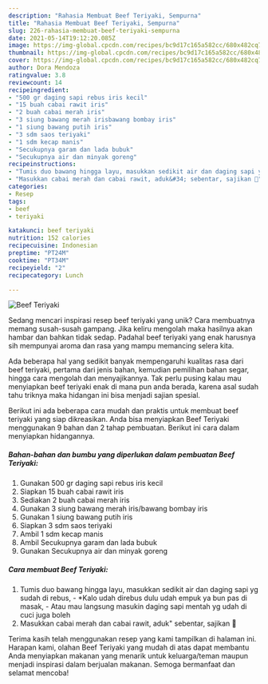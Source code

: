 ```yaml
---
description: "Rahasia Membuat Beef Teriyaki, Sempurna"
title: "Rahasia Membuat Beef Teriyaki, Sempurna"
slug: 226-rahasia-membuat-beef-teriyaki-sempurna
date: 2021-05-14T19:12:20.085Z
image: https://img-global.cpcdn.com/recipes/bc9d17c165a582cc/680x482cq70/beef-teriyaki-foto-resep-utama.jpg
thumbnail: https://img-global.cpcdn.com/recipes/bc9d17c165a582cc/680x482cq70/beef-teriyaki-foto-resep-utama.jpg
cover: https://img-global.cpcdn.com/recipes/bc9d17c165a582cc/680x482cq70/beef-teriyaki-foto-resep-utama.jpg
author: Dora Mendoza
ratingvalue: 3.8
reviewcount: 14
recipeingredient:
- "500 gr daging sapi rebus iris kecil"
- "15 buah cabai rawit iris"
- "2 buah cabai merah iris"
- "3 siung bawang merah irisbawang bombay iris"
- "1 siung bawang putih iris"
- "3 sdm saos teriyaki"
- "1 sdm kecap manis"
- "Secukupnya garam dan lada bubuk"
- "Secukupnya air dan minyak goreng"
recipeinstructions:
- "Tumis duo bawang hingga layu, masukkan sedikit air dan daging sapi yg sudah di rebus, *Kalo udah direbus dulu udah empuk ya bun pas di masak, Atau mau langsung masukin daging sapi mentah yg udah di cuci juga boleh"
- "Masukkan cabai merah dan cabai rawit, aduk&#34; sebentar, sajikan 🤤"
categories:
- Resep
tags:
- beef
- teriyaki

katakunci: beef teriyaki 
nutrition: 152 calories
recipecuisine: Indonesian
preptime: "PT24M"
cooktime: "PT34M"
recipeyield: "2"
recipecategory: Lunch

---
```



![Beef Teriyaki](https://img-global.cpcdn.com/recipes/bc9d17c165a582cc/680x482cq70/beef-teriyaki-foto-resep-utama.jpg)

Sedang mencari inspirasi resep beef teriyaki yang unik? Cara membuatnya memang susah-susah gampang. Jika keliru mengolah maka hasilnya akan hambar dan bahkan tidak sedap. Padahal beef teriyaki yang enak harusnya sih mempunyai aroma dan rasa yang mampu memancing selera kita.

Ada beberapa hal yang sedikit banyak mempengaruhi kualitas rasa dari beef teriyaki, pertama dari jenis bahan, kemudian pemilihan bahan segar, hingga cara mengolah dan menyajikannya. Tak perlu pusing kalau mau menyiapkan beef teriyaki enak di mana pun anda berada, karena asal sudah tahu triknya maka hidangan ini bisa menjadi sajian spesial.




Berikut ini ada beberapa cara mudah dan praktis untuk membuat beef teriyaki yang siap dikreasikan. Anda bisa menyiapkan Beef Teriyaki menggunakan 9 bahan dan 2 tahap pembuatan. Berikut ini cara dalam menyiapkan hidangannya.

<!--inarticleads1-->

##### Bahan-bahan dan bumbu yang diperlukan dalam pembuatan Beef Teriyaki:

1. Gunakan 500 gr daging sapi rebus iris kecil
1. Siapkan 15 buah cabai rawit iris
1. Sediakan 2 buah cabai merah iris
1. Gunakan 3 siung bawang merah iris/bawang bombay iris
1. Gunakan 1 siung bawang putih iris
1. Siapkan 3 sdm saos teriyaki
1. Ambil 1 sdm kecap manis
1. Ambil Secukupnya garam dan lada bubuk
1. Gunakan Secukupnya air dan minyak goreng




<!--inarticleads2-->

##### Cara membuat Beef Teriyaki:

1. Tumis duo bawang hingga layu, masukkan sedikit air dan daging sapi yg sudah di rebus, - *Kalo udah direbus dulu udah empuk ya bun pas di masak, - Atau mau langsung masukin daging sapi mentah yg udah di cuci juga boleh
1. Masukkan cabai merah dan cabai rawit, aduk&#34; sebentar, sajikan 🤤




Terima kasih telah menggunakan resep yang kami tampilkan di halaman ini. Harapan kami, olahan Beef Teriyaki yang mudah di atas dapat membantu Anda menyiapkan makanan yang menarik untuk keluarga/teman maupun menjadi inspirasi dalam berjualan makanan. Semoga bermanfaat dan selamat mencoba!
